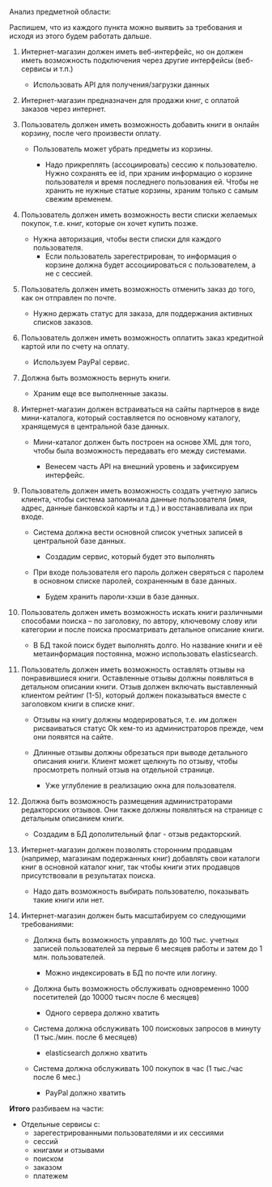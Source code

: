 Анализ предметной области:

Распишем, что из каждого пункта можно выявить за требования и исходя из этого будем работать дальше. 

1. Интернет-магазин должен иметь веб-интерфейс, но он должен иметь возможность подключения через другие интерфейсы 
(веб-сервисы и т.п.)
    * Использовать API для получения/загрузки данных

2. Интернет-магазин предназначен для продажи книг, с оплатой заказов через интернет.

3. Пользователь должен иметь возможность добавить книги в онлайн корзину, после чего произвести оплату.
	* Пользователь может убрать предметы из корзины. 

		* Надо прикреплять (ассоциировать) сессию к пользователю. Нужно сохранять ее id, при храним информацио о корзине пользователя и время последнего пользования ей. Чтобы не хранить не нужные статые корзины, храним только с самым свежим временем.

4. Пользователь должен иметь возможность вести списки желаемых покупок, т.е. книг, которые он хочет купить позже. 

	* Нужна авторизация, чтобы вести списки для каждого пользователя. 
		* Если пользователь зарегестрирован, то информация о корзине должна будет ассоциироваться с пользователем, а не с сессией. 

5. Пользователь должен иметь возможность отменить заказ до того, как он отправлен по почте.

	* Нужно держать статус для заказа, для поддержания активных списков заказов.

6. Пользователь должен иметь возможность оплатить заказ кредитной картой или по счету на оплату. 
	
	* Используем PayPal сервис.

7. Должна быть возможность вернуть книги. 

	* Храним еще все выполненные заказы.

8. Интернет-магазин должен встраиваться на сайты партнеров в виде мини-каталога, который составляется по основному каталогу, 
хранящемуся в центральной базе данных.
	* Мини-каталог должен быть построен на основе XML для того, чтобы была возможность передавать его между системами.

		* Венесем часть API на внешний уровень и зафиксируем интерфейс.


9. Пользователь должен иметь возможность создать учетную запись клиента, чтобы система запоминала данные пользователя 
(имя, адрес, данные банковской карты и т.д.) и восстанавливала их при входе.
	* Система должна вести основной список учетных записей в центральной базе данных. 

		* Создадим сервис, который будет это выполнять

	* При входе пользователя его пароль должен сверяться с паролем в основном списке паролей, сохраненным в базе данных. 

		* Будем хранить пароли-хэши в базе данных.


10. Пользователь должен иметь возможность искать книги различными способами поиска – по заголовку, по автору, ключевому 
слову или категории и после поиска просматривать детальное описание книги. 

	* В БД такой поиск будет выполнять долго. Но название книги и её метаинформация постоянна, можно использовать elasticsearch. 

11. Пользователь должен иметь возможность оставлять отзывы на понравившиеся книги. Оставленные отзывы должны появляться в 
детальном описании книги. Отзыв должен включать выставленный клиентом рейтинг (1-5), который должен показываться вместе с 
заголовком книги в списке книг.
	* Отзывы на книгу должны модерироваться, т.е. им должен рисваиваться статус Ok кем-то из администраторов прежде, чем они появятся на сайте.
  
  	* Длинные отзывы должны обрезаться при выводе детального описания книги. Клиент может щелкнуть по отзыву, чтобы просмотреть полный отзыв на отдельной странице.

		* Уже углубление в реализацию окна для пользователя.


12. Должна быть возможность размещения администраторами редакторских отзывов. Они также должны появляться на странице с 
детальным описанием книги. 

	* Создадим в БД дополительный флаг - отзыв редакторский.


13. Интернет-магазин должен позволять сторонним продавцам (например, магазинам подержанных книг) добавлять свои каталоги 
книг в основной каталог книг, так чтобы книги этих продавцов присутствовали в результатах поиска. 

	* Надо дать возможность выбирать пользователю, показывать такие книги или нет.


14. Интернет-магазин должен быть масштабируем со следующими требованиями:
  	* Должна быть возможность управлять до 100 тыс. учетных записей пользователей за первые 6 месяцев работы и затем до 1 млн. пользователей.

    	* Можно индексировать в БД по почте или логину. 

  	* Должна быть возможность обслуживать одновременно 1000 посетителей (до 10000 тысяч после 6 месяцев)
		
		* Одного сервера должно хватить 

 	 * Система должна обслуживать 100 поисковых запросов в минуту (1 тыс./мин. после 6 месяцев)
    
    	* elasticsearch должно хватить

  	* Система должна обслуживать 100 покупок в час (1 тыс./час после 6 мес.)

    	* PayPal должно хватить

**Итого** разбиваем на части:
* Отдельные сервисы с:
	* зарегестрированными пользователями и их сессиями
	* сессий
	* книгами и отзывами
	* поиском
	* заказом
	* платежем

